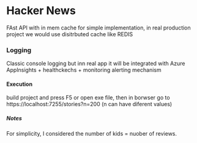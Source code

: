 # Hacker News

FAst API with in mem cache for simple implementation, in real production project we would use disitrbuted cache like REDIS

### Logging

Classic console logging but inn real app it will be integrated with Azure AppInsights + healthckechs + monitoring  alerting mechanism

#### Execution

build project and press F5 or open exe file, then in borwser go to https://localhost:7255/stories?n=200 (n can have diferent values)

##### Notes

For simplicity, I considered the number of kids = nuober of reviews.
